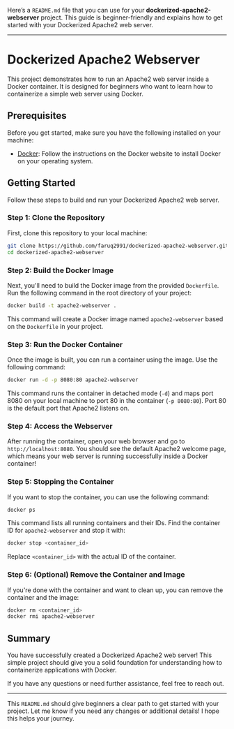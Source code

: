 Here’s a `README.md` file that you can use for your **dockerized-apache2-webserver** project. This guide is beginner-friendly and explains how to get started with your Dockerized Apache2 web server.

---

# Dockerized Apache2 Webserver

This project demonstrates how to run an Apache2 web server inside a Docker container. It is designed for beginners who want to learn how to containerize a simple web server using Docker.

## Prerequisites

Before you get started, make sure you have the following installed on your machine:

- [Docker](https://www.docker.com/get-started): Follow the instructions on the Docker website to install Docker on your operating system.

## Getting Started

Follow these steps to build and run your Dockerized Apache2 web server.

### Step 1: Clone the Repository

First, clone this repository to your local machine:

```bash
git clone https://github.com/faruq2991/dockerized-apache2-webserver.git
cd dockerized-apache2-webserver
```

### Step 2: Build the Docker Image

Next, you'll need to build the Docker image from the provided `Dockerfile`. Run the following command in the root directory of your project:

```bash
docker build -t apache2-webserver .
```

This command will create a Docker image named `apache2-webserver` based on the `Dockerfile` in your project.

### Step 3: Run the Docker Container

Once the image is built, you can run a container using the image. Use the following command:

```bash
docker run -d -p 8080:80 apache2-webserver
```

This command runs the container in detached mode (`-d`) and maps port 8080 on your local machine to port 80 in the container (`-p 8080:80`). Port 80 is the default port that Apache2 listens on.

### Step 4: Access the Webserver

After running the container, open your web browser and go to `http://localhost:8080`. You should see the default Apache2 welcome page, which means your web server is running successfully inside a Docker container!

### Step 5: Stopping the Container

If you want to stop the container, you can use the following command:

```bash
docker ps
```

This command lists all running containers and their IDs. Find the container ID for `apache2-webserver` and stop it with:

```bash
docker stop <container_id>
```

Replace `<container_id>` with the actual ID of the container.

### Step 6: (Optional) Remove the Container and Image

If you're done with the container and want to clean up, you can remove the container and the image:

```bash
docker rm <container_id>
docker rmi apache2-webserver
```

## Summary

You have successfully created a Dockerized Apache2 web server! This simple project should give you a solid foundation for understanding how to containerize applications with Docker.

If you have any questions or need further assistance, feel free to reach out.

---

This `README.md` should give beginners a clear path to get started with your project. Let me know if you need any changes or additional details!
I hope this helps your journey.